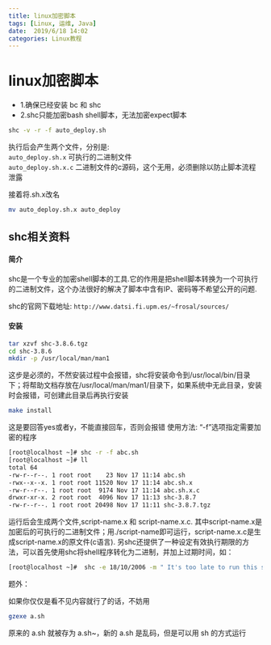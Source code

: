 ```yaml
---
title: linux加密脚本
tags: [Linux, 运维, Java]
date:  2019/6/18 14:02
categories: Linux教程
---
```

<!-- more -->

linux加密脚本
=======================
* 1.确保已经安装 bc 和 shc
* 2.shc只能加密bash shell脚本，无法加密expect脚本
```bash
shc -v -r -f auto_deploy.sh
```
执行后会产生两个文件，分别是:     
`auto_deploy.sh.x`    可执行的二进制文件     
`auto_deploy.sh.x.c`  二进制文件的c源码，这个无用，必须删除以防止脚本流程泄露      

接着将.sh.x改名    
```bash
mv auto_deploy.sh.x auto_deploy
```  

## shc相关资料
#### 简介
shc是一个专业的加密shell脚本的工具.它的作用是把shell脚本转换为一个可执行的二进制文件，这个办法很好的解决了脚本中含有IP、密码等不希望公开的问题.

shc的官网下载地址: 
`http://www.datsi.fi.upm.es/~frosal/sources/ `

#### 安装
```bash
tar xzvf shc-3.8.6.tgz
cd shc-3.8.6
mkdir -p /usr/local/man/man1
```
这步是必须的，不然安装过程中会报错，shc将安装命令到/usr/local/bin/目录下；将帮助文档存放在/usr/local/man/man1/目录下，如果系统中无此目录，安装时会报错，可创建此目录后再执行安装

```bash
make install
```

这是要回答yes或者y，不能直接回车，否则会报错
使用方法:
“-f”选项指定需要加密的程序

```bash
[root@localhost ~]# shc -r -f abc.sh 
[root@localhost ~]# ll
total 64
-rw-r--r--. 1 root root    23 Nov 17 11:14 abc.sh
-rwx--x--x. 1 root root 11520 Nov 17 11:14 abc.sh.x
-rw-r--r--. 1 root root  9174 Nov 17 11:14 abc.sh.x.c
drwxr-xr-x. 2 root root  4096 Nov 17 11:13 shc-3.8.7
-rw-r--r--. 1 root root 20498 Nov 17 11:11 shc-3.8.7.tgz
```

运行后会生成两个文件,script-name.x 和 script-name.x.c. 其中script-name.x是加密后的可执行的二进制文件；用./script-name即可运行，script-name.x.c是生成script-name.x的原文件(c语言).
另shc还提供了一种设定有效执行期限的方法，可以首先使用shc将shell程序转化为二进制，并加上过期时间，如：

```bash
[root@localhost ~]#  shc -e 18/10/2006 -m " It's too late to run this script " -f script.sh
```
题外：

如果你仅仅是看不见内容就行了的话，不妨用
```bash
gzexe a.sh
```

原来的 a.sh 就被存为 a.sh~，新的 a.sh 是乱码，但是可以用 sh 的方式运行